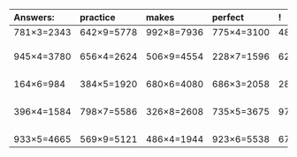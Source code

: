| Answers: | practice | makes | perfect | ! |
| :--- | :--- | :--- | :--- | :--- |
| 781×3=2343 | 642×9=5778 | 992×8=7936 | 775×4=3100 | 483×8=3864 | 
|   |   |   |   |   | 
|   |   |   |   |   | 
|   |   |   |   |   | 
| 945×4=3780 | 656×4=2624 | 506×9=4554 | 228×7=1596 | 628×8=5024 | 
|   |   |   |   |   | 
|   |   |   |   |   | 
|   |   |   |   |   | 
|   |   |   |   |   | 
| 164×6=984 | 384×5=1920 | 680×6=4080 | 686×3=2058 | 289×5=1445 | 
|   |   |   |   |   | 
|   |   |   |   |   | 
|   |   |   |   |   | 
|   |   |   |   |   | 
| 396×4=1584 | 798×7=5586 | 326×8=2608 | 735×5=3675 | 971×8=7768 | 
|   |   |   |   |   | 
|   |   |   |   |   | 
|   |   |   |   |   | 
|   |   |   |   |   | 
| 933×5=4665 | 569×9=5121 | 486×4=1944 | 923×6=5538 | 675×7=4725 | 
